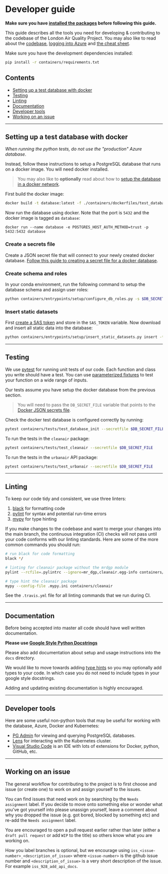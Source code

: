# Developer guide

**Make sure you have [installed the packages](installation.md) before following this guide.**

This guide describes all the tools you need for developing & contributing to the codebase of the London Air Quality Project.
You may also like to read about the [codebase](codebase.md), [logging into Azure](datasets.md) and [the cheat sheet](cheat.md).

Make sure you have the development dependencies installed:

```bash
pip install -r containers/requirements.txt
```


## Contents
- [Setting up a test database with docker](#setting-up-a-test-database-with-dockersetting-up)
- [Testing](#testing)
- [Linting](#linting)
- [Documentation](#documentation)
- [Developer tools](#developer-tools)
- [Working on an issue](#working-on-an-issue)

***

## Setting up a test database with docker

*When running the python tests, do not use the "production" Azure database*.

Instead, follow these instructions to setup a PostgreSQL database that runs on a docker image.
You will need docker installed.

> You may also like to **optionally** read about how to [setup the database in a docker network](docker.md#multi-container-networks).

First build the docker image:

```bash
docker build -t database:latest -f ./containers/dockerfiles/test_database.dockerfile .
```

Now run the database using docker. Note that the port is `5432` and the docker image is tagged as `database`:

```
docker run --name database -e POSTGRES_HOST_AUTH_METHOD=trust -p 5432:5432 database
```

### Create a secrets file

Create a JSON secret file that will connect to your newly created docker database.
[Follow this guide to creating a secret file for a docker database](secretfile.md#docker-database).

### Create schema and roles

In your conda environment, run the following command to setup the database schema and assign user roles:

```bash
python containers/entrypoints/setup/configure_db_roles.py -s $DB_SECRET_FILE -c configuration/database_role_config/local_database_config.yaml
```

### Insert static datasets

First [create a SAS token](sas_token.md) and store in the `SAS_TOKEN` variable.
Now download and insert all static data into the database:

```bash
python containers/entrypoints/setup/insert_static_datasets.py insert -t $SAS_TOKEN -s $DB_SECRET_FILE -d street_canyon hexgrid london_boundary oshighway_roadlink scoot_detector
```

***

## Testing

We use [pytest](https://docs.pytest.org/en/7.1.x/) for running unit tests of our code.
Each function and class you write should have a test.
You can use [parameterized fixtures](https://docs.pytest.org/en/7.1.x/parametrize.html) to test your function on a wide range of inputs.

Our tests assume you have setup the docker database from the previous section.

> You will need to pass the `DB_SECRET_FILE` variable that points to the [Docker JSON secrets file](#create-a-secrets-file).

Check the docker test database is configured correctly by running:
```bash
pytest containers/tests/test_database_init --secretfile $DB_SECRET_FILE
```

To run the tests in the `cleanair` package:

```bash
pytest containers/tests/test_cleanair --secretfile $DB_SECRET_FILE
```

To run the tests in the `urbanair` API package:

```bash
pytest containers/tests/test_urbanair --secretfile $DB_SECRET_FILE
```

***

## Linting

To keep our code tidy and consistent, we use three linters:

1. [black](https://github.com/psf/black) for formatting code
2. [pylint](https://github.com/PyCQA/pylint) for syntax and potential run-time errors
3. [mypy](https://github.com/python/mypy) for type hinting

If you make changes to the codebase and want to merge your changes into the main branch, the continuous integration (CI) checks will not pass until your code conforms with our linting standards.
Here are some of the more common commands you should run:

```bash
# run black for code formatting
black */

# linting for cleanair package without the mrdgp module
pylint --rcfile=.pylintrc --ignore=mr_dgp,cleanair.egg-info containers/cleanair/*

# type hint the cleanair package
mypy --config-file .mypy.ini containers/cleanair
```

See the `.travis.yml` file for all linting commands that we run during CI.


***

## Documentation
Before being accepted into master all code should have well written documentation.

**Please use [Google Style Python Docstrings](https://sphinxcontrib-napoleon.readthedocs.io/en/latest/example_google.html)**

Please also add documentation about setup and usage instructions into the `docs` directory.

We would like to move towards adding [type hints](https://docs.python.org/3.7/library/typing.html) so you may optionally add types to your code. In which case you do not need to include types in your google style docstrings.

Adding and updating existing documentation is highly encouraged.

*** 

## Developer tools

Here are some useful non-python tools that may be useful for working with the database, Azure, Docker and Kubernetes:

- [PG Admin](https://www.pgadmin.org/download/) for viewing and querying PostgreSQL databases.
- [Lens](https://k8slens.dev/) for interacting with the Kubernetes cluster.
- [Visual Studio Code](https://code.visualstudio.com/) is an IDE with lots of extensions for Docker, python, GitHub, etc.

***
## Working on an issue
The general workflow for contributing to the project is to first choose and issue (or create one) to work on and assign yourself to the issues.

You can find issues that need work on by searching by the `Needs assignment` label. If you decide to move onto something else or wonder what you've got yourself into please unassign yourself, leave a comment about why you dropped the issue (e.g. got bored, blocked by something etc) and re-add the `Needs assignment` label.

You are encouraged to open a pull request earlier rather than later (either a `draft pull request` or add `WIP` to the title) so others know what you are working on.

How you label branches is optional, but we encourage using `iss_<issue-number>_<description_of_issue>` where `<issue-number>` is the github issue number and `<description_of_issue>` is a very short description of the issue. For example `iss_928_add_api_docs`.
